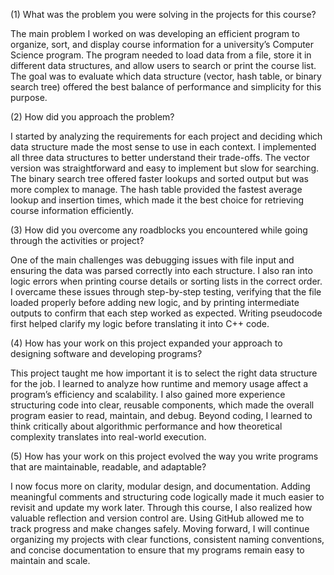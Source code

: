 (1) What was the problem you were solving in the projects for this course?

The main problem I worked on was developing an efficient program to organize, sort, and display course information for a university’s Computer Science program. The program needed to load data from a file, store it in different data structures, and allow users to search or print the course list. The goal was to evaluate which data structure (vector, hash table, or binary search tree) offered the best balance of performance and simplicity for this purpose.

(2) How did you approach the problem?

I started by analyzing the requirements for each project and deciding which data structure made the most sense to use in each context. I implemented all three data structures to better understand their trade-offs. The vector version was straightforward and easy to implement but slow for searching. The binary search tree offered faster lookups and sorted output but was more complex to manage. The hash table provided the fastest average lookup and insertion times, which made it the best choice for retrieving course information efficiently.

(3) How did you overcome any roadblocks you encountered while going through the activities or project?

One of the main challenges was debugging issues with file input and ensuring the data was parsed correctly into each structure. I also ran into logic errors when printing course details or sorting lists in the correct order. I overcame these issues through step-by-step testing, verifying that the file loaded properly before adding new logic, and by printing intermediate outputs to confirm that each step worked as expected. Writing pseudocode first helped clarify my logic before translating it into C++ code.

(4) How has your work on this project expanded your approach to designing software and developing programs?

This project taught me how important it is to select the right data structure for the job. I learned to analyze how runtime and memory usage affect a program’s efficiency and scalability. I also gained more experience structuring code into clear, reusable components, which made the overall program easier to read, maintain, and debug. Beyond coding, I learned to think critically about algorithmic performance and how theoretical complexity translates into real-world execution.

(5) How has your work on this project evolved the way you write programs that are maintainable, readable, and adaptable?

I now focus more on clarity, modular design, and documentation. Adding meaningful comments and structuring code logically made it much easier to revisit and update my work later. Through this course, I also realized how valuable reflection and version control are. Using GitHub allowed me to track progress and make changes safely. Moving forward, I will continue organizing my projects with clear functions, consistent naming conventions, and concise documentation to ensure that my programs remain easy to maintain and scale.

